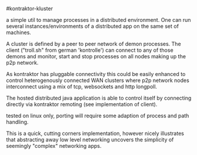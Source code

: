 #kontraktor-kluster

a simple util to manage processes in a distributed environment. One can run several instances/environments of a
distributed app on the same set of machines.

A cluster is defined by a peer to peer network of demon processes. The client ("troll.sh" from german 'kontrolle')
can connect to any of those demons and monitor, start and stop processes on all nodes making up the p2p network.

As kontraktor has pluggable connectivity this could be easily enhanced to control heterogenously connected
WAN clusters where p2p network nodes interconnect using a mix of tcp, websockets and http longpoll.

The hosted distributed java application is able to control itself by connecting directly via kontraktor
remoting (see implementation of client).

tested on linux only, porting will require some adaption of process and path handling.

This is a quick, cutting corners implementation, however nicely illustrates that abstracting away low level networking
uncovers the simplicity of seemingly "complex" networking apps.
